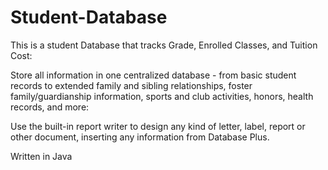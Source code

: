 # Student-Database
This is a student Database that tracks Grade, Enrolled Classes, and Tuition Cost:
  
Store all information in one centralized database - from basic student records to extended family and sibling relationships, foster family/guardianship information, sports and club activities, honors, health records, and more:


Use the built-in report writer to design any kind of letter, label, report or other document, inserting any information from Database Plus.


Written in Java
